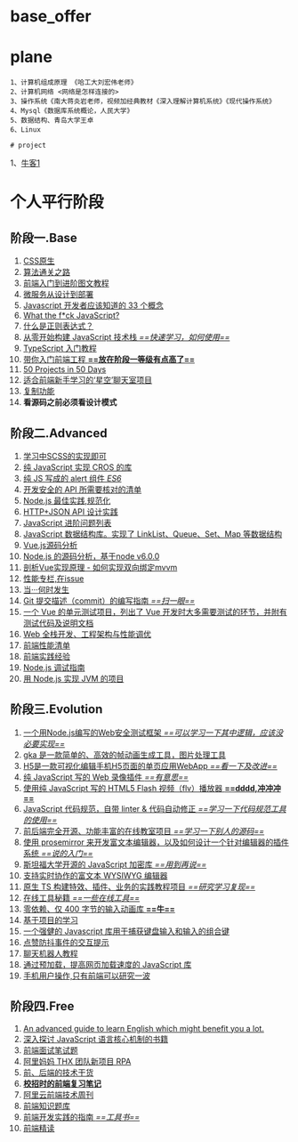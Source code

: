 <!--
 * @Author: Merlynr
 * @Date: 2022-03-17 16:53:40
 * @LastEditTime: 2022-05-16 21:21:50
 * @LastEditors: your name
 * @Description: 
 * @FilePath: \byYourself\README.md
 * 少年强，中国强！
-->
# base_offer

# plane

```
1、计算机组成原理 《哈工大刘宏伟老师》
2、计算机网络 <网络是怎样连接的>
3、操作系统《南大蒋炎岩老师，视频加经典教材《深入理解计算机系统》《现代操作系统》
4、Mysql《数据库系统概论，人民大学》
5、数据结构、青岛大学王卓
6、Linux

# project
```
1、[牛客1](https://www.nowcoder.com/discuss/203141?type=1)

# 个人平行阶段

## 阶段一.Base

1. [CSS原生](https://github.com/adamschwartz/magic-of-css)
2. [算法通关之路](https://github.com/azl397985856/leetcode)
3. [前端入门到进阶图文教程](https://github.com/qianguyihao/Web)
4. [微服务从设计到部署](https://docshome.gitbook.io/microservices/)
5. [ Javascript 开发者应该知道的 33 个概念](https://github.com/leonardomso/33-js-concepts)
6. [What the f*ck JavaScript?](https://github.com/denysdovhan/wtfjs)
7. [什么是正则表达式？](https://github.com/ziishaned/learn-regex)
8. [从零开始构建 JavaScript 技术栈 *==快速学习，如何使用==*](https://github.com/xitu/js-stack-from-scratch#%E7%9B%AE%E5%BD%95)
9. [TypeScript 入门教程](https://github.com/xcatliu/typescript-tutorial)
10. [带你入门前端工程 **==放在阶段一等级有点高了==**](https://github.com/woai3c/introduction-to-front-end-engineering)
11. [50 Projects in 50 Days](https://github.com/bradtraversy/50projects50days)
12. [适合前端新手学习的‘星空’聊天室项目](https://github.com/genaller/genal-chat)
13. [复制功能](https://github.com/zenorocha/clipboard.js)
14. **看源码之前必须看设计模式**

## 阶段二.Advanced
1. [学习中SCSS的实现即可](https://github.com/miniMAC/magic)
2. [纯 JavaScript 实现 CROS 的库](https://github.com/jpillora/xdomain)
3. [纯 JS 写成的 alert 组件 *ES6*](https://github.com/t4t5/sweetalert)
4. [开发安全的 API 所需要核对的清单](https://github.com/shieldfy/API-Security-Checklist/blob/master/README-zh.md)
5. [Node.js 最佳实践,规范化](https://github.com/goldbergyoni/nodebestpractices/blob/master/README.chinese.md)
6. [HTTP+JSON API 设计实践](https://github.com/interagent/http-api-design)
7. [JavaScript 进阶问题列表](https://github.com/lydiahallie/javascript-questions)
8. [ JavaScript 数据结构库。实现了 LinkList、Queue、Set、Map 等数据结构](https://github.com/ZLY201/js-sdsl)
9. [Vue.js源码分析](https://github.com/answershuto/learnVue)
10. [Node.js 的源码分析，基于node v6.0.0](https://github.com/yjhjstz/deep-into-node)
11. [剖析Vue实现原理 - 如何实现双向绑定mvvm](https://github.com/DMQ/mvvm)
12. [性能专栏,在issue](https://github.com/barretlee/performance-column)
13. [当···何时发生](https://github.com/skyline75489/what-happens-when-zh_CN)
14. [Git 提交描述（commit）的编写指南 *==扫一眼==*](https://github.com/RomuloOliveira/commit-messages-guide/blob/master/README_zh-CN.md)
15. [一个 Vue 的单元测试项目，列出了 Vue 开发时大多需要测试的环节，并附有测试代码及说明文档](https://github.com/holylovelqq/vue-unit-test-with-jest)
16. [Web 全栈开发、工程架构与性能调优](https://github.com/wx-chevalier/Web-Series)
17. [前端性能清单](https://github.com/thedaviddias/Front-End-Performance-Checklist)
18. [前端实践经验](https://github.com/DDFE/DDFE-blog)
19. [Node.js 调试指南](https://github.com/nswbmw/node-in-debugging)
20. [用 Node.js 实现 JVM 的项目](https://github.com/YaroslavGaponov/node-jvm)

## 阶段三.Evolution
1. [一个用Node.js编写的Web安全测试框架 *==可以学习一下其中逻辑，应该没必要实现==*](https://github.com/zhuyingda/veneno)
2. [gka 是一款简单的、高效的帧动画生成工具，图片处理工具](https://github.com/gkajs/gka)
3. [H5是一款可视化编辑手机H5页面的单页应用WebApp *==看一下及改进==*](https://github.com/answershuto/H5)
4. [纯 JavaScript 写的 Web 录像插件 *==有意思==*](https://github.com/yaronn/GifW00t)
5. [使用纯 JavaScript 写的 HTML5 Flash 视频（flv）播放器 **==dddd,冲冲冲==**](https://github.com/bilibili/flv.js)
6. [JavaScript 代码规范，自带 linter & 代码自动修正 *==学习一下代码规范工具的使用==*](https://github.com/standard/standard/blob/master/docs/README-zhcn.md)
7. [前后端完全开源、功能丰富的在线教室项目 *==学习一下别人的源码==*](https://github.com/netless-io/flat)
8. [使用 prosemirror 来开发富文本编辑器，以及如何设计一个针对编辑器的插件系统 *==说的入门==*](https://github.com/Saul-Mirone/milkdown)
9. [斯坦福大学开源的 JavaScript 加密库 *==用到再说==*](https://github.com/bitwiseshiftleft/sjcl)
10. [支持实时协作的富文本 WYSIWYG 编辑器](https://github.com/ether/etherpad-lite)
11. [原生 TS 构建特效、插件、业务的实践教程项目 *==研究学习复现==*](https://github.com/ddzy/ts-utility-plugins)
12. [在线工具秘籍 *==一些在线工具==*](https://github.com/zhaoolee/OnlineToolsBook)
13. [零依赖、仅 400 字节的输入动画库 **==牛==**](https://github.com/camwiegert/typical)
14. [基于项目的学习](https://github.com/practical-tutorials/project-based-learning)
15. [一个强健的 Javascript 库用于捕获键盘输入和输入的组合键](https://github.com/jaywcjlove/hotkeys)
16. [点赞防抖事件的交互提示](https://github.com/Qiu800820/SuperLike)
17. [聊天机器人教程](https://github.com/lcdevelop/ChatBotCourse)
18. [通过预加载，提高网页加载速度的 JavaScript 库](https://github.com/instantpage/instant.page)
19. [手机用户操作,只有前端可以研究一波](https://github.com/clouDr-f2e/monitor)

## 阶段四.Free

1. [An advanced guide to learn English which might benefit you a lot.](https://github.com/byoungd/English-level-up-tips)
2. [深入探讨 JavaScript 语言核心机制的书籍](https://github.com/getify/You-Dont-Know-JS)
3. [前端面试笔试题](https://github.com/paddingme/Front-end-Web-Development-Interview-Question)
4. [阿里妈妈 THX 团队新项目 RPA](https://github.com/thx/RAP)
5. [前、后端的技术干货](https://github.com/halfrost/Halfrost-Field)
6. [**校招时的前端复习笔记**](https://github.com/CavsZhouyou/Front-End-Interview-Notebook)
7. [阿里云前端技术周刊](https://github.com/aliyunfe/weekly)
8. [前端知识题库](https://github.com/haizlin/fe-interview)
9. [前端开发实践的指南 *==工具书==*](https://github.com/FrontendMasters/front-end-handbook-2019)
10. [前端精读](https://github.com/ascoders/weekly)
